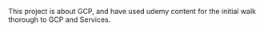 This project is about GCP, and have used udemy content for the initial walk thorough to GCP and Services.
